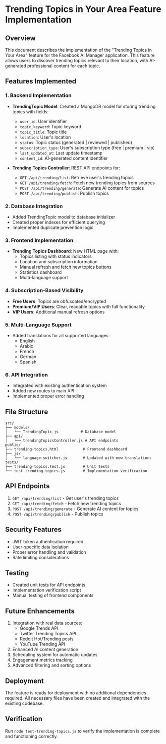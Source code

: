 # Trending Topics in Your Area Feature Implementation

## Overview
This document describes the implementation of the "Trending Topics in Your Area" feature for the Facebook AI Manager application. This feature allows users to discover trending topics relevant to their location, with AI-generated professional content for each topic.

## Features Implemented

### 1. Backend Implementation
- **TrendingTopic Model**: Created a MongoDB model for storing trending topics with fields:
  - `user_id`: User identifier
  - `topic_keyword`: Topic keyword
  - `topic_title`: Topic title
  - `location`: User's location
  - `status`: Topic status (generated | reviewed | published)
  - `subscription_type`: User's subscription type (free | premium | vip)
  - `last_updated_at`: Last update timestamp
  - `content_id`: AI-generated content identifier

- **Trending Topics Controller**: REST API endpoints for:
  - `GET /api/trending/list`: Retrieve user's trending topics
  - `GET /api/trending/fetch`: Fetch new trending topics from sources
  - `POST /api/trending/generate`: Generate AI content for topics
  - `POST /api/trending/publish`: Publish topics

### 2. Database Integration
- Added TrendingTopic model to database initializer
- Created proper indexes for efficient querying
- Implemented duplicate prevention logic

### 3. Frontend Implementation
- **Trending Topics Dashboard**: New HTML page with:
  - Topics listing with status indicators
  - Location and subscription information
  - Manual refresh and fetch new topics buttons
  - Statistics dashboard
  - Multi-language support

### 4. Subscription-Based Visibility
- **Free Users**: Topics are obfuscated/encrypted
- **Premium/VIP Users**: Clear, readable topics with full functionality
- **VIP Users**: Additional manual refresh options

### 5. Multi-Language Support
- Added translations for all supported languages:
  - English
  - Arabic
  - French
  - German
  - Spanish

### 6. API Integration
- Integrated with existing authentication system
- Added new routes to main API
- Implemented proper error handling

## File Structure
```
src/
├── models/
│   └── TrendingTopic.js          # Database model
├── api/
│   └── trendingTopicsController.js # API endpoints
public/
├── trending-topics.html           # Frontend dashboard
├── js/
│   └── language-switcher.js       # Updated with new translations
tests/
├── trending-topics.test.js        # Unit tests
└── test-trending-topics.js        # Implementation verification
```

## API Endpoints
1. `GET /api/trending/list` - Get user's trending topics
2. `GET /api/trending/fetch` - Fetch new trending topics
3. `POST /api/trending/generate` - Generate AI content for topics
4. `POST /api/trending/publish` - Publish topics

## Security Features
- JWT token authentication required
- User-specific data isolation
- Proper error handling and validation
- Rate limiting considerations

## Testing
- Created unit tests for API endpoints
- Implementation verification script
- Manual testing of frontend components

## Future Enhancements
1. Integration with real data sources:
   - Google Trends API
   - Twitter Trending Topics API
   - Reddit Hot/Trending posts
   - YouTube Trending API
2. Enhanced AI content generation
3. Scheduling system for automatic updates
4. Engagement metrics tracking
5. Advanced filtering and sorting options

## Deployment
The feature is ready for deployment with no additional dependencies required. All necessary files have been created and integrated with the existing codebase.

## Verification
Run `node test-trending-topics.js` to verify the implementation is complete and functioning correctly.
